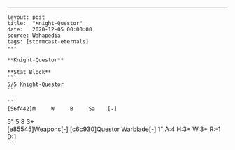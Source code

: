 ---
    layout: post
    title:  "Knight-Questor"
    date:   2020-12-05 00:00:00
    source: Wahapedia
    tags: [stormcast-eternals]
    ---
    
    **Knight-Questor**
    
    **Stat Block**
    ```
    5/5 Knight-Questor
    ```
    
    ```
    [56f442]M     W     B     Sa    [-]
5"    5     8     3+    
[e85545]Weapons[-]
[c6c930]Questor Warblade[-]
1"     A:4    H:3+   W:3+   R:-1   D:1   
    ```
    
    
    